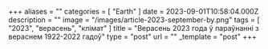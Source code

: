 +++
aliases = ""
categories = [ "Earth" ]
date = 2023-09-01T10:58:04.000Z
description = ""
image = "/images/article-2023-september-by.png"
tags = [ "2023", "верасень", "клiмат" ]
title = "Верасень 2023 года ў параўнанні з вераснем 1922-2022 гадоў"
type = "post"
url = ""
_template = "post"
+++

